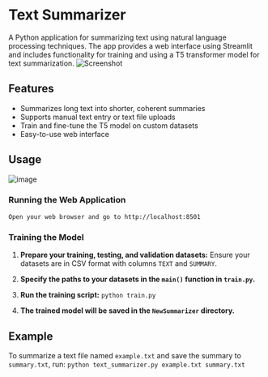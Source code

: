 # Text Summarizer

A Python application for summarizing text using natural language processing techniques. The app provides a web interface using Streamlit and includes functionality for training and using a T5 transformer model for text summarization.
![Screenshot](https://github.com/user-attachments/assets/2927c82e-341d-4ee6-95f8-f65c83290984)

## Features

- Summarizes long text into shorter, coherent summaries
- Supports manual text entry or text file uploads
- Train and fine-tune the T5 model on custom datasets
- Easy-to-use web interface

## Usage
![image](https://github.com/user-attachments/assets/1b01edf8-254a-4fe3-a327-49fec5ad3fd1)


### Running the Web Application

 `Open your web browser and go to http://localhost:8501`

### Training the Model

1. **Prepare your training, testing, and validation datasets:**
   Ensure your datasets are in CSV format with columns `TEXT` and `SUMMARY`.

2. **Specify the paths to your datasets in the `main()` function in `train.py`.**

3. **Run the training script:**
`python train.py`

4. **The trained model will be saved in the `NewSummarizer` directory.**

## Example

To summarize a text file named `example.txt` and save the summary to `summary.txt`, run:
`python text_summarizer.py example.txt summary.txt`
